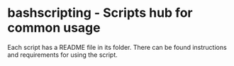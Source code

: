# bashscripting - Scripts hub for common usage

Each script has a README file in its folder. There can be found instructions and requirements for using the script.
